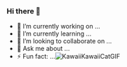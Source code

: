 ### Hi there 👋


- 🔭 I’m currently working on ...
- 🌱 I’m currently learning ...
- 👯 I’m looking to collaborate on ...
- 💬 Ask me about ...
- ⚡ Fun fact: ...![KawaiiKawaiiCatGIF](https://github.com/JullyaBarbosa1/JullyaBarbosa1/assets/153547016/4581a1df-317e-4cf5-a0fa-0304d9b8eb90)

